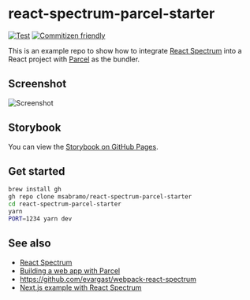# react-spectrum-parcel-starter

[![Test](https://github.com/msabramo/react-spectrum-parcel-starter/actions/workflows/test.yaml/badge.svg)](https://github.com/msabramo/react-spectrum-parcel-starter/actions/workflows/test.yaml)
[![Commitizen friendly](https://img.shields.io/badge/commitizen-friendly-brightgreen.svg)](http://commitizen.github.io/cz-cli/)

This is an example repo to show how to integrate [React Spectrum][] into a
React project with [Parcel][] as the bundler.

## Screenshot

![Screenshot](images/screenshot.png)

## Storybook

You can view the [Storybook on GitHub Pages][].

## Get started

```sh
brew install gh
gh repo clone msabramo/react-spectrum-parcel-starter
cd react-spectrum-parcel-starter
yarn
PORT=1234 yarn dev
```

## See also

- [React Spectrum][]
- [Building a web app with Parcel][]
- https://github.com/evargast/webpack-react-spectrum
- [Next.js example with React Spectrum][]

[react spectrum]: https://react-spectrum.adobe.com/react-spectrum/
[parcel]: https://parceljs.org/
[building a web app with parcel]: https://parceljs.org/getting-started/webapp/
[next.js example with react spectrum]: https://github.com/reidbarber/rsp-next
[storybook on github pages]: https://msabramo.github.io/react-spectrum-parcel-starter/
